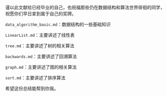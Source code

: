 谨以此文献给已经毕业的自己，也祝福那些仍在数据结构和算法世界徘徊的同学，祝愿你们早日拿到属于自己的奖牌。

`data_algorithm_basic.md`：数据结构的一些基础知识

`LinearList.md`：主要讲述了线性表

`tree.md`：主要讲述了树的相关算法

`backwards.md`：主要讲述了回溯算法

`graph.md`：主要讲述了图的相关算法

`sort.md`：主要讲述了排序算法

希望这份总结能帮到你我。